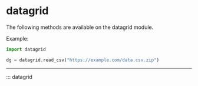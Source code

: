 
# datagrid

The following methods are available on the datagrid
module.

Example:

```python
import datagrid

dg = datagrid.read_csv("https://example.com/data.csv.zip")
```
--------------------------

::: datagrid
